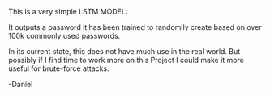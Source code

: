 This is a very simple LSTM MODEL:

It outputs a password it has been trained to randomlly create based on over 100k commonly used passwords.

In its current state, this does not have much use in the real world.
But possibly if I find time to work more on this Project I could make it more useful for brute-force attacks.

-Daniel
